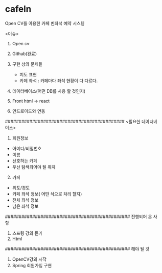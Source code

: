 # cafeIn
Open CV를 이용한 카페 빈좌석 예약 시스템

<이슈>
1. Open cv
2. Github(완료)
3. 구현 상의 문제들
    - 지도 표현
    - 카페 좌석 : 카페마다 좌석 현황이 다 다르다.

4. 데이터베이스(어떤 DB를 사용 할 것인지)
5. Front html -> react 
6. 안드로이드와 연동


############################################
<필요한 데이터베이스>
1. 회원정보
 - 아이디/비밀번호
 - 이름
 - 선호하는 카페
 - 우선 탐색되어야 될 위치


2. 카페
 - 위도/경도
 - 카페 좌석 정보( 어떤 식으로 처리 할지)  
 - 전체 좌석 정보
 - 남은 좌석 정보

##############################################
진행되어 온 사항

1. 스프링 강의 듣기
2. Html

##############################################
해야 될 것

1. OpenCV강의 시작
2. Spring 회원가입 구현

